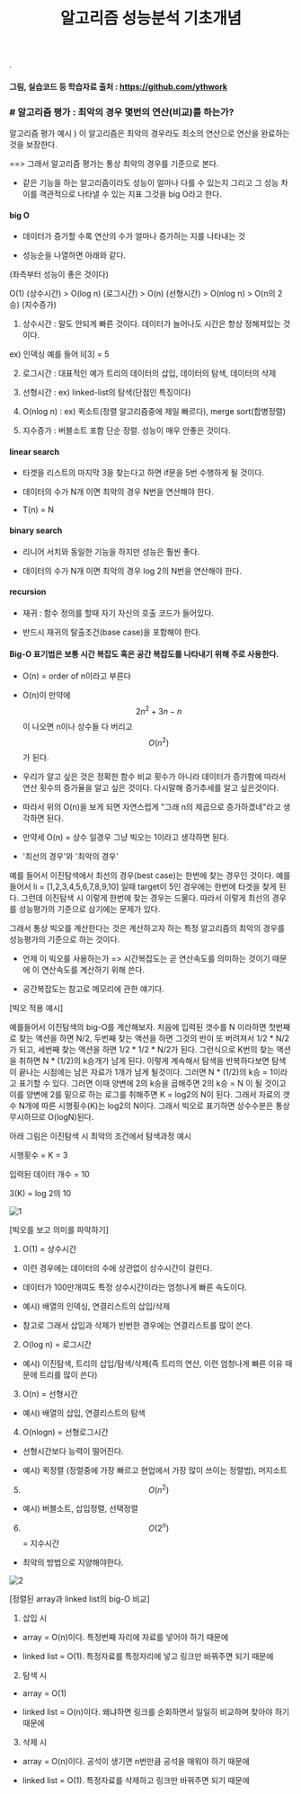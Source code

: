 ﻿---
layout: post
title: "알고리즘 성능분석 기초개념"
tags: [Computer Science]
comments: true
---

.

#### 그림, 실습코드 등 학습자료 출처 : https://github.com/ythwork

### # 알고리즘 평가 : 최악의 경우 몇번의 연산(비교)를 하는가?

알고리즘 평가 예시 ) 이 알고리즘은 최악의 경우라도 최소의 연산으로 연산을 완료하는 것을 보장한다.

==> 그래서 알고리즘 평가는 통상 최악의 경우를 기준으로 본다.
 
* 같은 기능을 하는 알고리즘이라도 성능이 얼마나 다를 수 있는지 그리고 그 성능 차이를 객관적으로 나타낼 수 있는 지표 그것을 big O라고 한다.

#### big O 

- 데이터가 증가할 수록 연산의 수가 얼마나 증가하는 지를 나타내는 것

- 성능순을 나열하면 아래와 같다.

(좌측부터 성능이 좋은 것이다)

O(1) (상수시간)    >         O(log n) (로그시간)      >     O(n)  (선형시간)       >     O(nlog n)     >   O(n의 2승) (지수증가)		

1) 상수시간 : 말도 안되게 빠른 것이다. 데이터가 늘어나도 시간은 항상 정해져있는 것이다.

ex) 인덱싱 예를 들어 li[3] = 5

2) 로그시간 : 대표적인 예가 트리의 데이터의 삽입, 데이터의 탐색, 데이터의 삭제

3) 선형시간 : ex) linked-list의 탐색(단점인 특징이다) 

4) O(nlog n) : ex) 퀵소트(정렬 알고리즘중에 제일 빠르다), merge sort(합병정렬)

5) 지수증가 : 버블소트 포함 단순 정렬. 성능이 매우 안좋은 것이다.	

#### linear search 

- 타겟을 리스트의 마지막 3을 찾는다고 하면 if문을 5번 수행하게 될 것이다.	


- 데이터의 수가 N개 이면 최악의 경우 N번을 연산해야 한다.


- T(n) = N

#### binary search


- 리니어 서치와 동일한 기능을 하지만 성능은 훨씬 좋다.


- 데이터의 수가 N개 이면 최악의 경우 log 2의 N번을 연산해야 한다.

#### recursion


- 재귀 : 함수 정의를 할때 자기 자신의 호출 코드가 들어있다.


- 반드시 재귀의 탈출조건(base case)을 포함해야 한다.


#### Big-O 표기법은 보통 시간 복잡도 혹은 공간 복잡도를 나타내기 위해 주로 사용한다.

- O(n) = order of n이라고 부른다


- O(n)이 만약에 $$\ 2n^2+3n-n $$ 이 나오면 n이나 상수들 다 버리고 $$\ O(n^2) $$ 가 된다.


- 우리가 알고 싶은 것은 정확한 함수 비교 횟수가 아니라 데이터가 증가함에 따라서 연산 횟수의 증가율을 알고 싶은 것이다. 다시말해 증가추세를 알고 싶은것이다.


- 따라서 위의 O(n)을 보게 되면 자연스럽게 "그래 n의 제곱으로 증가하겠네"라고 생각하면 된다.


- 만약세 O(n) =  상수 일경우 그냥 빅오는 1이라고 생각하면 된다.


- '최선의 경우'와 '최악의 경우'

예를 들어서 이진탐색에서 최선의 경우(best case)는 한번에 찾는 경우인 것이다. 예를 들어서 li = [1,2,3,4,5,6,7,8,9,10] 일때 target이 5인 경우에는 한번에 타겟을 찾게 된다. 그런데 이진탐색 시 이렇게 한번에 찾는 경우는 드물다. 따라서 이렇게 최선의 경우를 성능평가의 기준으로 삼기에는 문제가 있다.

그래서 통상 빅오를 계산한다는 것은 계산하고자 하는 특정 알고리즘의 최악의 경우를 성능평가의 기준으로 하는 것이다.

- 언제 이 빅오를 사용하는가 => 시간복잡도는 곧 연산속도를 의미하는 것이기 때문에 이 연산속도를 계산하기 위해 쓴다.


- 공간복잡도는 참고로 메모리에 관한 얘기다.

[빅오 적용 예시]

예를들어서 이진탐색의 big-O를 계산해보자. 처음에 입력된 갯수를 N 이라하면 첫번째로 찾는 액션을 하면 N/2, 두번째 찾는 액션을 하면 그것의 반이 또 버려져서 1/2 * N/2가 되고, 세번째 찾는 액션을 하면 1/2 * 1/2 * N/2가 된다. 그런식으로 K번의 찾는 액션을 취하면 N * (1/2)의 k승개가 남게 된다. 이렇게 계속해서 탐색을 반복하다보면 탐색이 끝나는 시점에는 남은 자료가 1개가 남게 될것이다. 그러면 N * (1/2)의 k승 = 1이라고 표기할 수 있다. 그러면 이때 양변에 2의 k승을 곱해주면 2의 k승 = N 이 될 것이고 이를 양변에 2를 밑으로 하는 로그를 취해주면 K = log2의 N이 된다. 그래서 자료의 갯수 N개에 따른 시행횟수(K)는 log2의 N이다. 그래서 빅오로 표기하면 상수수분은 통상 무시하므로 O(logN)된다.

아래 그림은 이진탐색 시 최악의 조건에서 탐색과정 예시

시행횟수 = K = 3

입력된 데이터 개수 = 10 

3(K) = log 2의 10

![1](https://user-images.githubusercontent.com/41605276/56192038-7a865500-6068-11e9-83df-d9ecd543d849.png)

  [빅오를 보고 의미를 파악하기]
  
1) O(1) = 상수시간 

- 이런 경우에는 데이터의 수에 상관없이 상수시간이 걸린다.


- 데이터가 100만개여도 특정 상수시간이라는 엄청나게 빠른 속도이다.


- 예시) 배열의 인덱싱, 연결리스트의 삽입/삭제


- 참고로 그래서 삽입과 삭제가 빈번한 경우에는 연결리스트를 많이 쓴다.
   

2) O(log n) = 로그시간
   
- 예시) 이진탐색, 트리의 삽입/탐색/삭제(즉 트리의 연산, 이런 엄청나게 빠른 이유 때문에 트리를 많이 쓴다)


3) O(n) = 선형시간

- 예시) 배열의 삽입, 연결리스트의 탐색
   

4) O(nlogn) = 선형로그시간


- 선형시간보다 능력이 떨어진다.


- 예시) 퀵정렬 (정렬중에 가장 빠르고 현업에서 가장 많이 쓰이는 정렬법), 머지소트


5) $$\ O(n^2) $$

- 예시) 버블소트, 삽입정렬, 선택정렬
   
   
6) $$\ O(2^n) $$ = 지수시간

- 최악의 방법으로 지양해야한다.

![2](https://user-images.githubusercontent.com/41605276/56192049-82de9000-6068-11e9-96dc-0425e19d88e9.png)

[정렬된 array과 linked list의 big-O 비교]


1) 삽입 시

- array = O(n)이다. 특정번째 자리에 자료를 넣어야 하기 때문에


- linked list = O(1). 특정자료를 특정자리에 넣고 링크만 바꿔주면 되기 때문에
  
  
2) 탐색 시

- array = O(1)


- linked list = O(n)이다. 왜냐하면 링크를 순회하면서 일일히 비교하며 찾아야 하기 때문에 
     
     
3) 삭제 시

- array = O(n)이다. 공석이 생기면 n번만큼 공석을 매워야 하기 때문에


- linked list = O(1). 특정자료를 삭제하고 링크만 바꿔주면 되기 때문에
